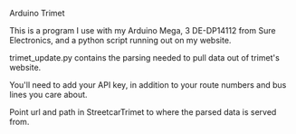 Arduino Trimet

This is a program I use with my Arduino Mega, 3 DE-DP14112 from Sure Electronics, and a python script running
out on my website.

trimet_update.py contains the parsing needed to pull data out of trimet's website.

You'll need to add your API key, in addition to your route numbers and bus lines you care about.

Point url and path in StreetcarTrimet to where the parsed data is served from.
